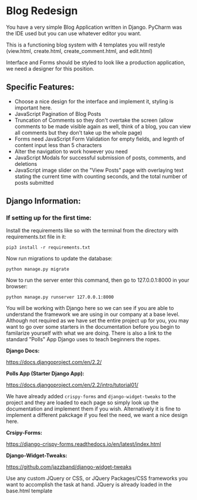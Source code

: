 # Blog Redesign
You have a very simple Blog Application written in Django. PyCharm was the IDE used but you can use whatever editor you want.

This is a functioning blog system with 4 templates you will restyle (view.html, create.html, create_comment.html, and edit.html)

Interface and Forms should be styled to look like a production application, we need a designer for this position.

## Specific Features:
- Choose a nice design for the interface and implement it, styling is important here.
- JavaScript Pagination of Blog Posts
- Truncation of Comments so they don't overtake the screen (allow comments to be made visible again as well, think of a blog, you can view all comments but they don't take up the whole page)
- Forms need JavaScript Form Validation for empty fields, and legnth of content input less than 5 characters
- Alter the navigation to work however you need
- JavaScript Modals for successful submission of posts, comments, and deletions
- JavaScript image slider on the "View Posts" page with overlaying text stating the current time with counting seconds, and the total number of posts submitted

## Django Information:
  ### If setting up for the first time:
  Install the requirements like so with the terminal from the directory with requirements.txt file in it:

  ```pip3 install -r requirements.txt```

  Now run migrations to update the database:

  ```python manage.py migrate```

Now to run the server enter this command, then go to 127.0.0.1:8000 in your browser:

```python manage.py runserver 127.0.0.1:8000```



You will be working with Django here so we can see if you are able to understand the framework we are using in our company at a base level. Although not required as we have set the entire project up for you, you may want to go over some starters in the documentation before you begin to familarize yourself with what we are doing. There is also a link to the standard "Polls" App Django uses to teach beginners the ropes.

**Django Docs:** 

https://docs.djangoproject.com/en/2.2/

**Polls App (Starter Django App):**  

https://docs.djangoproject.com/en/2.2/intro/tutorial01/

We have already added `crispy-forms` and `django-widget-tweaks` to the project and they are loaded to each page so simply look up the documentation and implement them if you wish. Alternatively it is fine to implement a different pakckage if you feel the need, we want a nice design here.

**Crsipy-Forms:** 

https://django-crispy-forms.readthedocs.io/en/latest/index.html

**Django-Widget-Tweaks:** 

https://github.com/jazzband/django-widget-tweaks

Use any custom JQuery or CSS, or JQuery Packages/CSS frameworks you want to accomplish the task at hand. JQuery is already loaded in the base.html template

